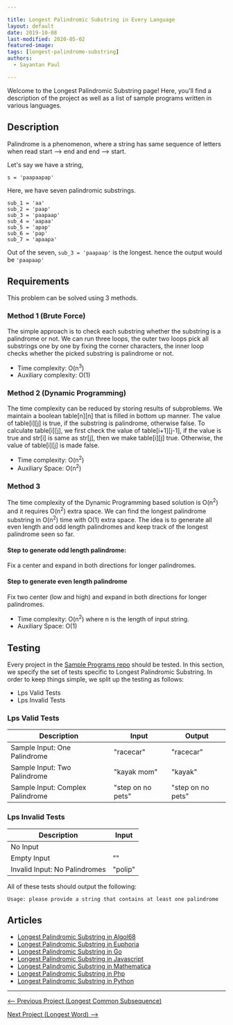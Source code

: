 ```yaml
---

title: Longest Palindromic Substring in Every Language
layout: default
date: 2019-10-08
last-modified: 2020-05-02
featured-image:
tags: [longest-palindrome-substring]
authors: 
  - Sayantan Paul

---
```


Welcome to the Longest Palindromic Substring page! Here, you'll find a description of the project as well as a list of sample programs written in various languages.

## Description

Palindrome is a phenomenon, where a string has same sequence of letters when read start --> end and end --> start.

Let's say we have a string,

```
s = 'paapaapap'
```

Here, we have seven palindromic substrings. 

```
sub_1 = 'aa'
sub_2 = 'paap'
sub_3 = 'paapaap'
sub_4 = 'aapaa'
sub_5 = 'apap'
sub_6 = 'pap'
sub_7 = 'apaapa'
```

Out of the seven,  `sub_3 = 'paapaap'` is the longest. hence the output would be `'paapaap'`


## Requirements

This problem can be solved using 3 methods.

### Method 1 (Brute Force)

The simple approach is to check each substring whether the substring is a palindrome or not. We can run three loops, the outer two loops pick all substrings one by one by fixing the corner characters, the inner loop checks whether the picked substring is palindrome or not.

- Time complexity: O(n<sup>3</sup>)
- Auxiliary complexity: O(1)

### Method 2 (Dynamic Programming)

The time complexity can be reduced by storing results of subproblems. We maintain a boolean table[n][n] that is filled in bottom up manner. The value of table[i][j] is true, if the substring is palindrome, otherwise false. To calculate table[i][j], we first check the value of table[i+1][j-1], if the value is true and str[i] is same as str[j], then we make table[i][j] true. Otherwise, the value of table[i][j] is made false.

- Time complexity: O(n<sup>2</sup>)
- Auxiliary Space: O(n<sup>2</sup>)

### Method 3

The time complexity of the Dynamic Programming based solution is O(n<sup>2</sup>) and it requires O(n<sup>2</sup>) extra space. We can find the longest palindrome substring in O(n<sup>2</sup>) time with O(1) extra space. The idea is to generate all even length and odd length palindromes and keep track of the longest palindrome seen so far.

#### Step to generate odd length palindrome:

Fix a center and expand in both directions for longer palindromes.

#### Step to generate even length palindrome

Fix two center (low and high) and expand in both directions for longer palindromes.

- Time complexity: O(n<sup>2</sup>) where n is the length of input string.
- Auxiliary Space: O(1)


## Testing

Every project in the [Sample Programs repo](https://github.com/TheRenegadeCoder/sample-programs) should be tested.
In this section, we specify the set of tests specific to Longest Palindromic Substring.
In order to keep things simple, we split up the testing as follows:

- Lps Valid Tests
- Lps Invalid Tests

### Lps Valid Tests

| Description | Input | Output |
| ----------- | ----- | ------ |
| Sample Input: One Palindrome | "racecar" | "racecar" |
| Sample Input: Two Palindrome | "kayak mom" | "kayak" |
| Sample Input: Complex Palindrome | "step on no pets" | "step on no pets" |

### Lps Invalid Tests

| Description | Input |
| ----------- | ----- |
| No Input |  |
| Empty Input | "" |
| Invalid Input: No Palindromes | "polip" |

All of these tests should output the following:

```
Usage: please provide a string that contains at least one palindrome
```


## Articles

- [Longest Palindromic Substring in Algol68](https://sampleprograms.io/projects/longest-palindromic-substring/algol68)
- [Longest Palindromic Substring in Euphoria](https://sampleprograms.io/projects/longest-palindromic-substring/euphoria)
- [Longest Palindromic Substring in Go](https://sampleprograms.io/projects/longest-palindromic-substring/go)
- [Longest Palindromic Substring in Javascript](https://sampleprograms.io/projects/longest-palindromic-substring/javascript)
- [Longest Palindromic Substring in Mathematica](https://sampleprograms.io/projects/longest-palindromic-substring/mathematica)
- [Longest Palindromic Substring in Php](https://sampleprograms.io/projects/longest-palindromic-substring/php)
- [Longest Palindromic Substring in Python](https://sampleprograms.io/projects/longest-palindromic-substring/python)

***

<nav class="project-nav">

<div id="prev" markdown="1">

[<-- Previous Project (Longest Common Subsequence)](https://sampleprograms.io/projects/longest-common-subsequence)

</div>

<div id="next" markdown="1">

[Next Project (Longest Word) -->](https://sampleprograms.io/projects/longest-word)

</div>

</nav>